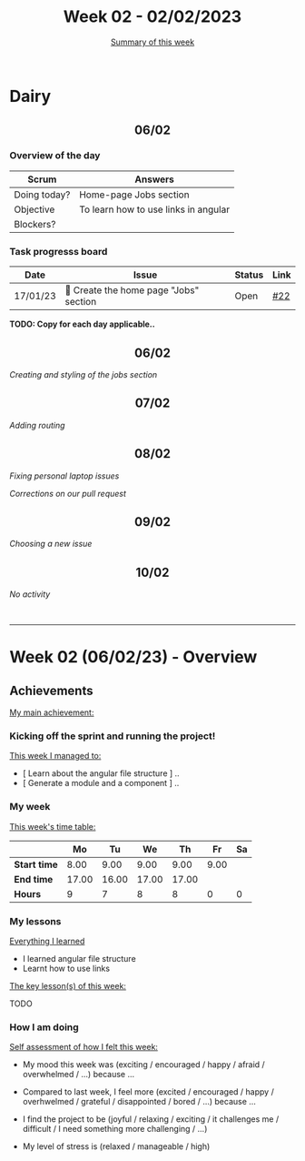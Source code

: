

<!-- 
  Welcome to your weekly agenda.
  In this agenda, you will note down day to day progress.
-->

<h1 align="center">Week 02 - 02/02/2023</h1>

<p align="center"><a href="#summary">Summary of this week</a></p>

<br/>
<!-- 
  -- SECTION: OVERVIEW
  -- For each day, fill out your dairy
  -->

<h1>Dairy</h1>

<h2 align="center">06/02</h2>

### Overview of the day

<!-- Fill out the daily scrum table 
  -- Doing today? - What are you working on today?
  -- Objective?   - What do you hope to achieve today?
  -- Blockers?    - Any blockers? Anywhere you need help?
-->

| Scrum	       | Answers 	| 
|----------	   |-------	  |
| Doing today? | Home-page Jobs section|
| Objective    | To learn how to use links in angular|
| Blockers?    |          |

### Task progresss board

<!-- List all the tasks and bounties in progress this week -->

| Date     	| Issue 	| Status 	| Link 	|
|----------	|-------	|--------	|------	|
| 17/01/23 	| 🏇 Create the home page "Jobs" section | Open | [#22](https://github.com/italanta/elewa-group/issues/13) |


**TODO: Copy for each day applicable..**

<h2 align="center">06/02</h2>

*Creating and styling of the jobs section*

<h2 align="center">07/02</h2>

*Adding routing*

<h2 align="center">08/02</h2>

*Fixing personal laptop issues*

*Corrections on our pull request*

<h2 align="center">09/02</h2>

*Choosing a new issue*

<h2 align="center">10/02</h2>

*No activity*


<br/>

<hr id="summary" />
<!-- Fill this section at the end of each week, -->

# Week 02 (06/02/23) - Overview

<!-- What was your main achievement -->
<h2>Achievements</h2>

<u>My main achievement:</u>

<!-- Write the achievement you are most proud off in one line! -->
<h3 align="left">Kicking off the sprint and running the project!</h3>

<!-- List all your achievement -->
<u>This week I managed to:</u>

- [ Learn about the angular file structure ] ..
- [ Generate a module and a component ] ..

### My week
<!-- Keep track of your time table daily -->
<u>This week's time table:</u>

|                | Mo | Tu 	| We | Th | Fr | Sa |
|---             |---	| ---	|--- |--- |--- |--- |
| **Start time** | 8.00 |9.00 | 9.00 | 9.00 | 9.00 |    |
| **End time**	 | 17.00|16.00| 17.00  | 17.00  |    |    |
| **Hours**	     | 9  |  7  | 8  | 8  | 0  | 0  |

### My lessons
<!-- What did I learn? -->
<u>Everything I learned</u>

- I learned angular file structure
- Learnt how to use links

<u>The key lesson(s) of this week:</u>

TODO

### How I am doing
<!-- How did you feel? -->
<u>Self assessment of how I felt this week:</u>

- My mood this week was (exciting / encouraged / happy / afraid / overwhelmed / ...) because ...
  
- Compared to last week, I feel more (excited / encouraged / happy / overhwelmed / grateful / disappointed / bored / ...) because ...

- I find the project to be (joyful / relaxing / exciting / it challenges me / difficult / I need something more challenging / ...)

- My level of stress is (relaxed / manageable / high) 